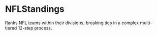 NFLStandings
============

Ranks NFL teams within their divisions, breaking ties in a complex multi-tiered 12-step process.
